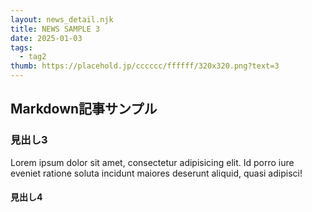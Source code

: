 ```yaml
---
layout: news_detail.njk
title: NEWS SAMPLE 3
date: 2025-01-03
tags:
  - tag2
thumb: https://placehold.jp/cccccc/ffffff/320x320.png?text=3
---
```


## Markdown記事サンプル

### 見出し3
Lorem ipsum dolor sit amet, consectetur adipisicing elit. Id porro iure eveniet ratione soluta incidunt maiores deserunt aliquid, quasi adipisci!


#### 見出し4
